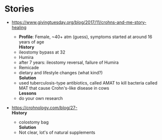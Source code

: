 # Stories 

- <https://www.givingtuesday.org/blog/2017/11/crohns-and-me-story-healing>  
  - **Profile**: Female, ~40+ atm (guess), symptoms started at around 16 years of age  
  **History**
  - ileostomy bypass at 32
  - Humira
  - after 7 years: ileostomy reversal, failure of Humira
  - Remicade
  - dietary and lifestyle changes (what kind?)  
  **Solution**
  - used tuberculosis-type antibiotics, called AMAT to kill bacteria called MAT that cause Crohn's-like disease in cows  
  **Lessons**
  - do your own research



- <https://crohnology.com/blog/27->  
  **History**
  - colostomy bag  
  **Solution**
  - Not clear, lot's of natural supplements

